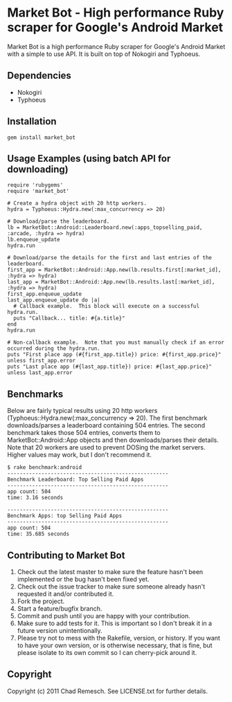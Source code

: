 # Market Bot - High performance Ruby scraper for Google's Android Market

Market Bot is a high performance Ruby scraper for Google's Android Market with a simple to use API.  It is built on top of Nokogiri and Typhoeus.

## Dependencies

* Nokogiri
* Typhoeus

## Installation

    gem install market_bot

## Usage Examples (using batch API for downloading)

    require 'rubygems'
    require 'market_bot'

    # Create a hydra object with 20 http workers.
    hydra = Typhoeus::Hydra.new(:max_concurrency => 20)

    # Download/parse the leaderboard.
    lb = MarketBot::Android::Leaderboard.new(:apps_topselling_paid, :arcade, :hydra => hydra)
    lb.enqueue_update
    hydra.run

    # Download/parse the details for the first and last entries of the leaderboard.
    first_app = MarketBot::Android::App.new(lb.results.first[:market_id], :hydra => hydra)
    last_app = MarketBot::Android::App.new(lb.results.last[:market_id], :hydra => hydra)
    first_app.enqueue_update
    last_app.enqueue_update do |a|
      # Callback example.  This block will execute on a successful hydra.run.
      puts "Callback... title: #{a.title}"
    end
    hydra.run

    # Non-callback example.  Note that you must manually check if an error occurred during the hydra.run.
    puts "First place app (#{first_app.title}) price: #{first_app.price}" unless first_app.error
    puts "Last place app (#{last_app.title}) price: #{last_app.price}" unless last_app.error

## Benchmarks

Below are fairly typical results using 20 http workers (Typhoeus::Hydra.new(:max_concurrency => 20).  The first benchmark downloads/parses a leaderboard containing 504 entries.  The second benchmark takes those 504 entries, converts them to MarketBot::Android::App objects and then downloads/parses their details.  Note that 20 workers are used to prevent DOSing the market servers.  Higher values may work, but I don't recommend it.

    $ rake benchmark:android
    ----------------------------------------------------
    Benchmark Leaderboard: Top Selling Paid Apps
    ----------------------------------------------------
    app count: 504
    time: 3.16 seconds

    ----------------------------------------------------
    Benchmark Apps: top Selling Paid Apps
    ----------------------------------------------------
    app count: 504
    time: 35.685 seconds

## Contributing to Market Bot

1. Check out the latest master to make sure the feature hasn't been implemented or the bug hasn't been fixed yet.
2. Check out the issue tracker to make sure someone already hasn't requested it and/or contributed it.
3. Fork the project.
4. Start a feature/bugfix branch.
5. Commit and push until you are happy with your contribution.
6. Make sure to add tests for it. This is important so I don't break it in a future version unintentionally.
7. Please try not to mess with the Rakefile, version, or history. If you want to have your own version, or is otherwise necessary, that is fine, but please isolate to its own commit so I can cherry-pick around it.

## Copyright

Copyright (c) 2011 Chad Remesch. See LICENSE.txt for
further details.

